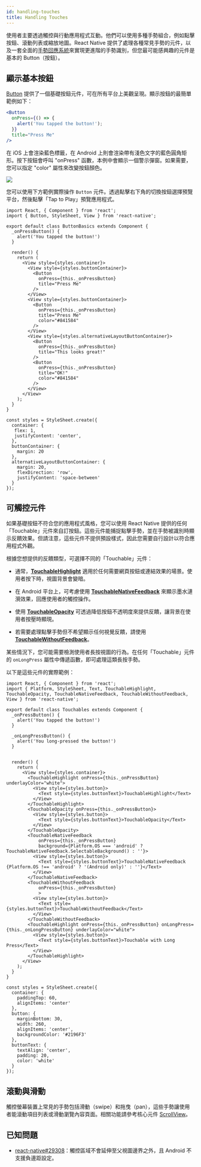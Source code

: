 ```yaml
---
id: handling-touches
title: Handling Touches
---
```


使用者主要透過觸控與行動應用程式互動。他們可以使用多種手勢組合，例如點擊按鈕、滾動列表或縮放地圖。React Native 提供了處理各種常見手勢的元件，以及一套全面的[手勢回應系統](gesture-responder-system.md)來實現更進階的手勢識別，但您最可能感興趣的元件是基本的 Button（按鈕）。

## 顯示基本按鈕

[Button](button.md) 提供了一個基礎按鈕元件，可在所有平台上美觀呈現。顯示按鈕的最簡單範例如下：

```jsx
<Button
  onPress={() => {
    alert('You tapped the button!');
  }}
  title="Press Me"
/>
```

在 iOS 上會渲染藍色標籤，在 Android 上則會渲染帶有淺色文字的藍色圓角矩形。按下按鈕會呼叫 "onPress" 函數，本例中會顯示一個警示彈窗。如果需要，您可以指定 "color" 屬性來改變按鈕顏色。

![](/docs/assets/Button.png)

您可以使用下方範例實際操作 `Button` 元件。透過點擊右下角的切換按鈕選擇預覽平台，然後點擊「Tap to Play」預覽應用程式。

```SnackPlayer name=Button%20Basics
import React, { Component } from 'react';
import { Button, StyleSheet, View } from 'react-native';

export default class ButtonBasics extends Component {
  _onPressButton() {
    alert('You tapped the button!')
  }

  render() {
    return (
      <View style={styles.container}>
        <View style={styles.buttonContainer}>
          <Button
            onPress={this._onPressButton}
            title="Press Me"
          />
        </View>
        <View style={styles.buttonContainer}>
          <Button
            onPress={this._onPressButton}
            title="Press Me"
            color="#841584"
          />
        </View>
        <View style={styles.alternativeLayoutButtonContainer}>
          <Button
            onPress={this._onPressButton}
            title="This looks great!"
          />
          <Button
            onPress={this._onPressButton}
            title="OK!"
            color="#841584"
          />
        </View>
      </View>
    );
  }
}

const styles = StyleSheet.create({
  container: {
   flex: 1,
   justifyContent: 'center',
  },
  buttonContainer: {
    margin: 20
  },
  alternativeLayoutButtonContainer: {
    margin: 20,
    flexDirection: 'row',
    justifyContent: 'space-between'
  }
});
```

## 可觸控元件

如果基礎按鈕不符合您的應用程式風格，您可以使用 React Native 提供的任何「Touchable」元件來自訂按鈕。這些元件能捕捉點擊手勢，並在手勢被識別時顯示反饋效果。但請注意，這些元件不提供預設樣式，因此您需要自行設計以符合應用程式外觀。

根據您想提供的反饋類型，可選擇不同的「Touchable」元件：

- 通常，[**TouchableHighlight**](touchablehighlight.md) 適用於任何需要網頁按鈕或連結效果的場景。使用者按下時，視圖背景會變暗。
  
- 在 Android 平台上，可考慮使用 [**TouchableNativeFeedback**](touchablenativefeedback.md) 來顯示墨水漣漪效果，回應使用者的觸控操作。

- 使用 [**TouchableOpacity**](touchableopacity.md) 可透過降低按鈕不透明度來提供反饋，讓背景在使用者按壓時顯現。

- 若需要處理點擊手勢但不希望顯示任何視覺反饋，請使用 [**TouchableWithoutFeedback**](touchablewithoutfeedback.md)。

某些情況下，您可能需要檢測使用者長按視圖的行為。在任何「Touchable」元件的 `onLongPress` 屬性中傳遞函數，即可處理這類長按手勢。

以下是這些元件的實際範例：

```SnackPlayer name=Touchables
import React, { Component } from 'react';
import { Platform, StyleSheet, Text, TouchableHighlight, TouchableOpacity, TouchableNativeFeedback, TouchableWithoutFeedback, View } from 'react-native';

export default class Touchables extends Component {
  _onPressButton() {
    alert('You tapped the button!')
  }

  _onLongPressButton() {
    alert('You long-pressed the button!')
  }


  render() {
    return (
      <View style={styles.container}>
        <TouchableHighlight onPress={this._onPressButton} underlayColor="white">
          <View style={styles.button}>
            <Text style={styles.buttonText}>TouchableHighlight</Text>
          </View>
        </TouchableHighlight>
        <TouchableOpacity onPress={this._onPressButton}>
          <View style={styles.button}>
            <Text style={styles.buttonText}>TouchableOpacity</Text>
          </View>
        </TouchableOpacity>
        <TouchableNativeFeedback
            onPress={this._onPressButton}
            background={Platform.OS === 'android' ? TouchableNativeFeedback.SelectableBackground() : ''}>
          <View style={styles.button}>
            <Text style={styles.buttonText}>TouchableNativeFeedback {Platform.OS !== 'android' ? '(Android only)' : ''}</Text>
          </View>
        </TouchableNativeFeedback>
        <TouchableWithoutFeedback
            onPress={this._onPressButton}
            >
          <View style={styles.button}>
            <Text style={styles.buttonText}>TouchableWithoutFeedback</Text>
          </View>
        </TouchableWithoutFeedback>
        <TouchableHighlight onPress={this._onPressButton} onLongPress={this._onLongPressButton} underlayColor="white">
          <View style={styles.button}>
            <Text style={styles.buttonText}>Touchable with Long Press</Text>
          </View>
        </TouchableHighlight>
      </View>
    );
  }
}

const styles = StyleSheet.create({
  container: {
    paddingTop: 60,
    alignItems: 'center'
  },
  button: {
    marginBottom: 30,
    width: 260,
    alignItems: 'center',
    backgroundColor: '#2196F3'
  },
  buttonText: {
    textAlign: 'center',
    padding: 20,
    color: 'white'
  }
});
```

## 滾動與滑動

觸控螢幕裝置上常見的手勢包括滑動（swipe）和拖曳（pan），這些手勢讓使用者能滾動項目列表或滑動瀏覽內容頁面。相關功能請參考核心元件 [ScrollView](scrollview.md)。

## 已知問題

- [react-native#29308](https://github.com/facebook/react-native/issues/29308#issuecomment-792864162)：觸控區域不會延伸至父視圖邊界之外，且 Android 不支援負邊距設定。